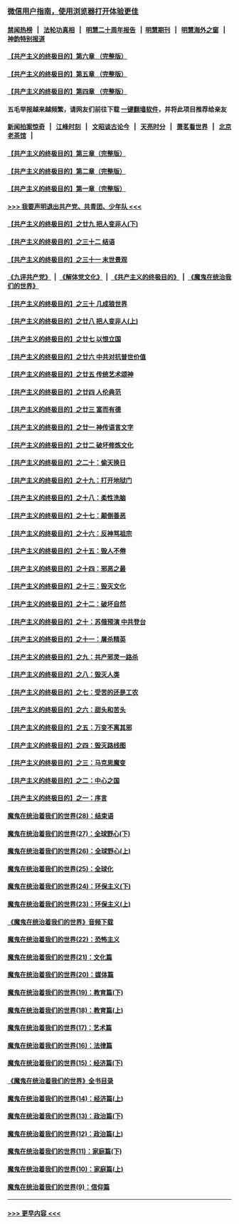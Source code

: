 ### [微信用户指南，使用浏览器打开体验更佳](https://github.com/gfw-breaker/banned-news1/blob/master/indexes/wechat-guide.md?t=0)
#### [禁闻热榜](热点新闻.md?t=0)  &nbsp;&nbsp;|&nbsp;&nbsp; [法轮功真相](https://github.com/gfw-breaker/truth/blob/master/README.md?t=0) &nbsp;&nbsp;|&nbsp;&nbsp; [明慧二十周年报告](https://github.com/gfw-breaker/mh-reports/blob/master/README.md?t=0) &nbsp;&nbsp;|&nbsp;&nbsp;[明慧期刊](https://github.com/gfw-breaker/mh-qikan) &nbsp;&nbsp;|&nbsp;&nbsp; [明慧海外之窗](https://github.com/gfw-breaker/mh-news/blob/master/README.md?t=0) &nbsp;&nbsp;|&nbsp;&nbsp; [神韵特别报道](https://github.com/gfw-breaker/mh-news/blob/master/shenyun.md?t=0)
#### [【共产主义的终极目的】第六章 （完整版）](../pages/nsc422/n11428913.md?t=02032233) 
#### [【共产主义的终极目的】第五章 （完整版）](../pages/nsc422/n11428912.md?t=02032233) 
#### [【共产主义的终极目的】第四章 （完整版）](../pages/nsc422/n11428907.md?t=02032233) 
#### 五毛举报越来越频繁，请网友们前往下载 [一键翻墙软件](https://github.com/gfw-breaker/ssr-accounts)，并将此项目推荐给亲友
#### [新闻拍案惊奇](https://github.com/gfw-breaker/banned-news1/blob/master/pages/link4.md) &nbsp;&nbsp;|&nbsp;&nbsp; [江峰时刻](https://github.com/gfw-breaker/banned-news1/blob/master/pages/link4.md) &nbsp;&nbsp;|&nbsp;&nbsp; [文昭谈古论今](https://github.com/gfw-breaker/banned-news1/blob/master/pages/link4.md) &nbsp;&nbsp;|&nbsp;&nbsp; [天亮时分](https://github.com/gfw-breaker/banned-news1/blob/master/pages/link4.md) &nbsp;&nbsp;|&nbsp;&nbsp; [萧茗看世界](https://github.com/gfw-breaker/banned-news1/blob/master/pages/link4.md) &nbsp;&nbsp;|&nbsp;&nbsp; [北京老茶馆](https://github.com/gfw-breaker/banned-news1/blob/master/pages/link4.md) &nbsp;&nbsp;|&nbsp;&nbsp; 
#### [【共产主义的终极目的】第三章（完整版）](../pages/nsc422/n11428848.md?t=02032233) 
#### [【共产主义的终极目的】第二章（完整版）](../pages/nsc422/n11428831.md?t=02032233) 
#### [【共产主义的终极目的】第一章（完整版）](../pages/nsc422/n11417651.md?t=02032233) 
#### [>>> 我要声明退出共产党、共青团、少年队 <<<](https://github.com/begood0513/goodnews/blob/master/quit/letter.md) 
#### [【共产主义的终极目的】之廿九 把人变非人(下)](../pages/nsc422/n11344140.md?t=02032233) 
#### [【共产主义的终极目的】之三十二 结语](../pages/nsc422/n11360535.md?t=02032233) 
#### [【共产主义的终极目的】之三十一 末世景观](../pages/nsc422/n11351129.md?t=02032233) 
#### [《九评共产党》](https://github.com/begood0513/9ping.md/blob/master/README.md) &nbsp;|&nbsp; [《解体党文化》](../../../../jtdwh.md/blob/master/README.md)  &nbsp;|&nbsp; [《共产主义的终极目的》](../../../../gczydzjmd.md/blob/master/README.md) &nbsp;|&nbsp; [《魔鬼在统治我们的世界》](../../../../mgztzwmdsj.md/blob/master/README.md) 
#### [【共产主义的终极目的】之三十 几成狼世界](../pages/nsc422/n11348280.md?t=02032233) 
#### [【共产主义的终极目的】之廿八 把人变非人(上)](../pages/nsc422/n11340492.md?t=02032233) 
#### [【共产主义的终极目的】之廿七 以恨立国](../pages/nsc422/n11336944.md?t=02032233) 
#### [【共产主义的终极目的】之廿六 中共对抗普世价值](../pages/nsc422/n11324785.md?t=02032233) 
#### [【共产主义的终极目的】之廿五 传统艺术颂神](../pages/nsc422/n11296396.md?t=02032233) 
#### [【共产主义的终极目的】之廿四 人伦典范](../pages/nsc422/n11296397.md?t=02032233) 
#### [【共产主义的终极目的】之廿三 富而有德](../pages/nsc422/n11283598.md?t=02032233) 
#### [【共产主义的终极目的】之廿一 神传语言文字](../pages/nsc422/n11263265.md?t=02032233) 
#### [【共产主义的终极目的】之廿二 破坏修炼文化](../pages/nsc422/n11245728.md?t=02032233) 
#### [【共产主义的终极目的】之二十：偷天换日](../pages/nsc422/n11238846.md?t=02032233) 
#### [【共产主义的终极目的】之十九：打开地狱门](../pages/nsc422/n11206376.md?t=02032233) 
#### [【共产主义的终极目的】之十八：柔性洗脑](../pages/nsc422/n11199994.md?t=02032233) 
#### [【共产主义的终极目的】之十七：颠倒善恶](../pages/nsc422/n11179782.md?t=02032233) 
#### [【共产主义的终极目的】之十六：反神骂祖宗](../pages/nsc422/n11166798.md?t=02032233) 
#### [【共产主义的终极目的】之十五：毁人不倦](../pages/nsc422/n11166792.md?t=02032233) 
#### [【共产主义的终极目的】之十四：邪恶之最](../pages/nsc422/n11150249.md?t=02032233) 
#### [【共产主义的终极目的】之十三：毁灭文化](../pages/nsc422/n11135227.md?t=02032233) 
#### [【共产主义的终极目的】之十二：破坏自然](../pages/nsc422/n11135214.md?t=02032233) 
#### [【共产主义的终极目的】之十：苏俄预演 中共登台](../pages/nsc422/n11118424.md?t=02032233) 
#### [【共产主义的终极目的】之十一：屠杀精英](../pages/nsc422/n11118442.md?t=02032233) 
#### [【共产主义的终极目的】之九：共产邪灵一路杀](../pages/nsc422/n11114139.md?t=02032233) 
#### [【共产主义的终极目的】之八：毁灭人类](../pages/nsc422/n11108503.md?t=02032233) 
#### [【共产主义的终极目的】之七：受苦的还是工农](../pages/nsc422/n11101809.md?t=02032233) 
#### [【共产主义的终极目的】之六：甜头和苦头](../pages/nsc422/n11096971.md?t=02032233) 
#### [【共产主义的终极目的】之五：万变不离其邪](../pages/nsc422/n11091285.md?t=02032233) 
#### [【共产主义的终极目的】之四：毁灭路线图](../pages/nsc422/n11086284.md?t=02032233) 
#### [【共产主义的终极目的】之三：马克思魔变](../pages/nsc422/n11061941.md?t=02032233) 
#### [【共产主义的终极目的】之二：中心之国](../pages/nsc422/n11047728.md?t=02032233) 
#### [【共产主义的终极目的】之一：序言](../pages/nsc422/n11086077.md?t=02032233) 
#### [魔鬼在统治着我们的世界(28)：结束语](../pages/nsc422/n10936246.md?t=02032233) 
#### [魔鬼在统治着我们的世界(27)：全球野心(下)](../pages/nsc422/n10928319.md?t=02032233) 
#### [魔鬼在统治着我们的世界(26)：全球野心(上)](../pages/nsc422/n10900318.md?t=02032233) 
#### [魔鬼在统治着我们的世界(25)：全球化](../pages/nsc422/n10788205.md?t=02032233) 
#### [魔鬼在统治着我们的世界(24)：环保主义(下)](../pages/nsc422/n10695307.md?t=02032233) 
#### [魔鬼在统治着我们的世界(23)：环保主义(上)](../pages/nsc422/n10688613.md?t=02032233) 
#### [《魔鬼在统治着我们的世界》音频下载](../pages/nsc422/n10635553.md?t=02032233) 
#### [魔鬼在统治着我们的世界(22)：恐怖主义](../pages/nsc422/n10614727.md?t=02032233) 
#### [魔鬼在统治着我们的世界(21)：文化篇](../pages/nsc422/n10597706.md?t=02032233) 
#### [魔鬼在统治着我们的世界(20)：媒体篇](../pages/nsc422/n10586579.md?t=02032233) 
#### [魔鬼在统治着我们的世界(19)：教育篇(下)](../pages/nsc422/n10564808.md?t=02032233) 
#### [魔鬼在统治着我们的世界(18)：教育篇(上)](../pages/nsc422/n10526970.md?t=02032233) 
#### [魔鬼在统治着我们的世界(17)：艺术篇](../pages/nsc422/n10499093.md?t=02032233) 
#### [魔鬼在统治着我们的世界(16)：法律篇](../pages/nsc422/n10485969.md?t=02032233) 
#### [魔鬼在统治着我们的世界(15)：经济篇(下)](../pages/nsc422/n10469975.md?t=02032233) 
#### [《魔鬼在统治着我们的世界》全书目录](../pages/nsc422/n10464261.md?t=02032233) 
#### [魔鬼在统治着我们的世界(14)：经济篇(上)](../pages/nsc422/n10457370.md?t=02032233) 
#### [魔鬼在统治着我们的世界(13)：政治篇(下)](../pages/nsc422/n10448270.md?t=02032233) 
#### [魔鬼在统治着我们的世界(12)：政治篇(上)](../pages/nsc422/n10444576.md?t=02032233) 
#### [魔鬼在统治着我们的世界(11)：家庭篇(下)](../pages/nsc422/n10440961.md?t=02032233) 
#### [魔鬼在统治着我们的世界(10)：家庭篇(上)](../pages/nsc422/n10435448.md?t=02032233) 
#### [魔鬼在统治着我们的世界(9)：信仰篇](../pages/nsc422/n10432159.md?t=02032233) 

----
#### [ >>> 更早内容 <<< ](../indexes/nsc422-earlier.md)
